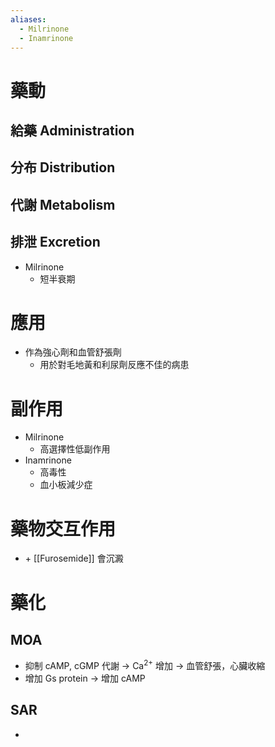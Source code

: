 ```yaml
---
aliases:
  - Milrinone
  - Inamrinone
---
```


# 藥動
## 給藥 Administration
## 分布 Distribution
## 代謝 Metabolism
## 排泄 Excretion
- Milrinone
	- 短半衰期
# 應用
- 作為強心劑和血管舒張劑
	- 用於對毛地黃和利尿劑反應不佳的病患
# 副作用
- Milrinone
	- 高選擇性低副作用
- Inamrinone
	- 高毒性
	- 血小板減少症
# 藥物交互作用
+ \+ [[Furosemide]] 會沉澱 
# 藥化
## MOA
- 抑制 cAMP, cGMP 代謝 $\rightarrow$ Ca<sup>2+</sup> 增加 $\rightarrow$ 血管舒張，心臟收縮
- 增加 Gs protein $\rightarrow$ 增加 cAMP
## SAR
- 

